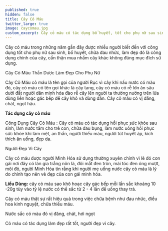 ```yaml
---
published: true
hidden: false
title: Cây Cỏ Máu
twitter_large: true
image: caycomau.jpg
custom_excerpt: Cây cỏ máu có tác dụng bổ huyết, tốt cho phụ nữ sau sinh, chữa đau nhức, an ngon ngủ tốt.
---
```


Cây có máu trong những năm gần đây được nhiều người biết đến với công dụng tốt cho phụ nữ sau sinh, bổ huyết, chữa đau nhức, làm đẹp đó là công dụng chính của cây, cẩn thận mua nhầm cây khác không đúng mục đích sử dụng.

Cây Cỏ Máu Thần Dược Làm Đẹp Cho Phụ Nữ

Cây Cỏ Máu  cỏ máu là tên gọi của người Rục vì cây khi nấu nước có màu đỏ, cây cỏ máu có tên gọi khác là cây tang, cây cỏ máu có rễ lớn ăn sâu dưới đất người dân minh hóa đào rễ cây lên người ta thường nướng trên lửa dùng liền hoạc gác bếp để cây khô và dùng dần. Cây cỏ máu có vị đắng, chát, ngọt hậu.

**Tác dụng cây cỏ máu**

Công Dụng Cây Cỏ Máu : Cây cỏ máu có tác dụng hồi phục sức khỏe sau sinh, làm nước tắm cho trẻ con, chữa đau bụng, làm nước uống hồi phục sức khỏe khi làm mệt, an thần, người thiếu máu, người tút huyết áp, kích thích ăn uống, đẹp da.

Người Đẹp Vì Cây

Cây cỏ máu được người Minh Hóa sử dụng thường xuyên chính vì lẽ đó con gái nơi đây có làn gia trắng nõn là, đôi mắt đen tròn, mái tóc đen óng mượt, môi đỏ, người Minh Hóa tin rằng khi người mẹ uống nước cây cỏ máu là lý do chính tạo nên vẻ đẹp của con gái minh hóa.

**Liều Dùng:** cây cỏ máu sao khô hoạc cây gác bếp mỗi lần sắc khoảng 10 -20g tùy vào tỷ lệ nước có thể sắc từ 2 - 4 lần để uống thay trà.

Cây cỏ máu thật sự rất hiệu quả trong việc chữa bệnh như đau nhức, điều hoa kinh nguyệt, chữa thiếu máu.

Nước sắc có màu đỏ vị đăng, chát, hơi ngọt

Cỏ máu có tác dụng làm đẹp rất tốt, người đẹp vì cây.
